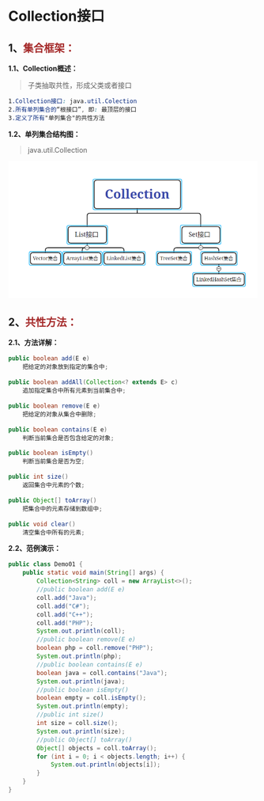 # Collection<E>接口

## 1、<span style="color:brown">集合框架：</span>

**1.1、Collection<E>概述：**

> 子类抽取共性，形成父类或者接口

```scss
1.Collection接口: java.util.Colection
2.所有单列集合的“根接口”, 即: 最顶层的接口
3.定义了所有"单列集合"的共性方法
```

**1.2、单列集合结构图：**

> java.util.Collection

<img src="https://raw.githubusercontent.com/root-bine/image/main/Typora-image/%E9%9B%86%E5%90%88%E6%A1%86%E6%9E%B6.png" alt="集合框架" style="zoom: 67%;" />



## 2、<span style="color:brown">共性方法：</span>

**2.1、方法详解：**

```java
public boolean add(E e)
    把给定的对象放到指定的集合中;
```

```java
public boolean addAll(Collection<? extends E> c)
    追加指定集合中所有元素到当前集合中;
```

```java
public boolean remove(E e)
    把给定的对象从集合中删除;
```

```java
public boolean contains(E e)
    判断当前集合是否包含给定的对象;
```

```java
public boolean isEmpty()
    判断当前集合是否为空;
```

```java 
public int size()
    返回集合中元素的个数;
```

```java
public Object[] toArray()
    把集合中的元素存储到数组中;
```

```java
public void clear()
    清空集合中所有的元素;
```

**2.2、范例演示：**

```java
public class Demo01 {
    public static void main(String[] args) {
        Collection<String> coll = new ArrayList<>();
        //public boolean add(E e)
        coll.add("Java");
        coll.add("C#");
        coll.add("C++");
        coll.add("PHP");
        System.out.println(coll);
        //public boolean remove(E e)
        boolean php = coll.remove("PHP");
        System.out.println(php);
        //public boolean contains(E e)
        boolean java = coll.contains("Java");
        System.out.println(java);
        //public boolean isEmpty()
        boolean empty = coll.isEmpty();
        System.out.println(empty);
        //public int size()
        int size = coll.size();
        System.out.println(size);
        //public Object[] toArray()
        Object[] objects = coll.toArray();
        for (int i = 0; i < objects.length; i++) {
            System.out.println(objects[i]);
        }
    }
}
```

